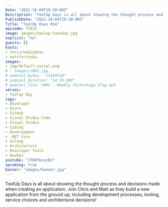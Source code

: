 ```yaml
---
Date: "2022-10-04T19:30:00Z"
Description: "ToolUp Days is all about showing the thought process and decisions made when creating an application. Join Chris and Matt as they build a new application from the ground up, including development processes, tooling, service choices and architectural decisions!"
PublishDate: "2022-10-04T19:30:00Z"
Title: "ToolUp Days #14"
episode: TT014
image: images/toolup-tuesday.jpg
explicit: "no"
guests: []
hosts:
- chrisreddington
- mattfortunka
images:
- img/default-social.png
# - images/v002.jpg
# podcast_bytes: "15103520"
# podcast_duration: "14:19.000"
# podcast_file: V002 - Weekly Technology Vlog.mp3
series:
- Toolup Day
tags:
- Developer
- Azure
- GitHub
- Visual Studio Code
- Visual Studio
- Coding
- Development
- .NET Core
- Golang
- Architecture
- Developer Tools
- DevOps
youtube: "ITN9TknuzEU"
upcoming: true
banner: "images/banner.jpg"
---
```

ToolUp Days is all about showing the thought process and decisions made when creating an application. Join Chris and Matt as they build a new application from the ground up, including development processes, tooling, service choices and architectural decisions!
